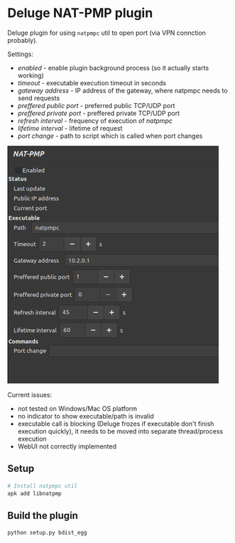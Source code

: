 # Deluge NAT-PMP plugin

Deluge plugin for using `natpmpc` util to open port (via VPN connction probably).

Settings:

- *enabled* - enable plugin background process (so it actually starts working) 
- *timeout* - executable execution timeout in seconds
- *gateway address* - IP address of the gateway, where natpmpc needs to send requests
- *preffered public port* - preferred public TCP/UDP port
- *preffered private port* - preffered private TCP/UDP port
- *refresh interval* - frequency of execution of *natpmpc*
- *lifetime interval* - lifetime of request
- *port change* - path to script which is called when port changes

![Plugin user interface](ui.png)


Current issues:

- not tested on Windows/Mac OS platform
- no indicator to show executable/path is invalid
- executable call is blocking (Deluge frozes if executable don't finish execution quickly), it needs to be moved into separate thread/process execution
- WebUI not correctly implemented

## Setup

```bash
# Install natpmpc util
apk add libnatpmp
```

## Build the plugin

```bash
python setup.py bdist_egg
```
